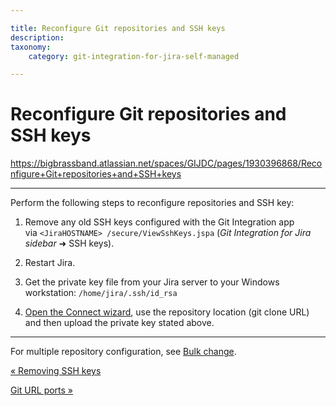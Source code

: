 ```yaml
---

title: Reconfigure Git repositories and SSH keys
description:
taxonomy:
    category: git-integration-for-jira-self-managed

---
```


# Reconfigure Git repositories and SSH keys

<https://bigbrassband.atlassian.net/spaces/GIJDC/pages/1930396868/Reconfigure+Git+repositories+and+SSH+keys>

* * *

Perform the following steps to reconfigure repositories and SSH key:

1.  Remove any old SSH keys configured with the Git Integration app via `<JiraHOSTNAME> /secure/ViewSshKeys.jspa` (_Git Integration for Jira sidebar_ ➜ SSH keys).

2.  Restart Jira.

3.  Get the private key file from your Jira server to your Windows workstation: `/home/jira/.ssh/id_rsa`

4.  [Open the Connect wizard](/wiki/spaces/GIJDC/pages/1930397090/Using+the+Connect+Repository+wizard), use the repository location (git clone URL) and then upload the private key stated above.


* * *

For multiple repository configuration, see [Bulk change](/git-integration-for-jira-self-managed/Bulk-change).

[« Removing SSH keys](/wiki/spaces/GIJDC/pages/1930396835/Removing+SSH+keys)

[Git URL ports »](/wiki/spaces/GIJDC/pages/1930396890/Git+URL+ports)

